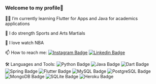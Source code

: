 ### Welcome to my profile🦾

👨‍💻 I’m currently learning Flutter for Apps and Java for academics applications

🦏 I do strength Sports and Arts Martials

🏀 I love watch NBA

📫 How to reach me: 
[![Instagram Badge](https://img.shields.io/badge/Instagram-E4405F?style=for-the-badge&logo=instagram&logoColor=white&link=https://www.instagram.com/gabriel__araujo_01/)](https://www.instagram.com/gabriel__araujo_01/ ) [![Linkedin Badge](https://img.shields.io/badge/LinkedIn-0077B5?style=for-the-badge&logo=linkedin&logoColor=white&link=https://www.linkedin.com/in/gabriel-de-araújo-santos)](https://www.linkedin.com/in/gabriel-de-araújo-santos)


🛠 Languages and Tools:
![Python Badge](https://img.shields.io/badge/Python-3776AB?style=for-the-badge&logo=python&logoColor=white)
![Java Badge](https://img.shields.io/badge/Java-ED8B00?style=for-the-badge&logo=java&logoColor=white)
![Dart Badge](https://img.shields.io/badge/Dart-0175C2?style=for-the-badge&logo=dart&logoColor=white) 
![Spring Badge](https://img.shields.io/badge/Spring-6DB33F?style=for-the-badge&logo=spring&logoColor=white) 
![Flutter Badge](https://img.shields.io/badge/Flutter-02569B?style=for-the-badge&logo=flutter&logoColor=white) 
![MySQL Badge](https://img.shields.io/badge/MySQL-00000F?style=for-the-badge&logo=mysql&logoColor=white) 
![PostgreSQL Badge](https://img.shields.io/badge/PostgreSQL-316192?style=for-the-badge&logo=postgresql&logoColor=white) 
![MongoDB Badge](https://img.shields.io/badge/MongoDB-4EA94B?style=for-the-badge&logo=mongodb&logoColor=white)
![SQLite Badge](https://img.shields.io/badge/SQLite-07405E?style=for-the-badge&logo=sqlite&logoColor=white )
![Heroku Badge](https://img.shields.io/badge/Heroku-430098?style=for-the-badge&logo=heroku&logoColor=white)


<!--
**araujogabriel00/araujogabriel00** is a ✨ _special_ ✨ repository because its `README.md` (this file) appears on your GitHub profile.



